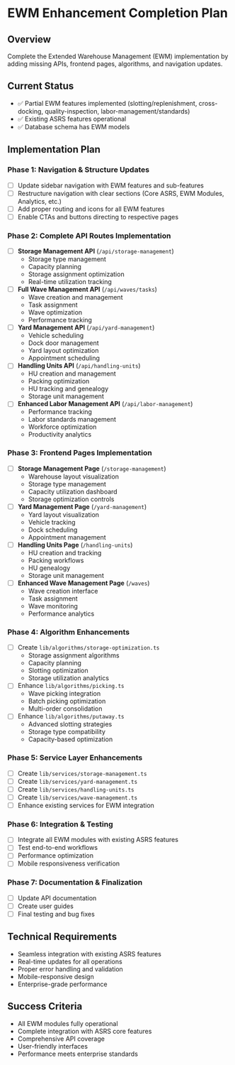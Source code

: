 # EWM Enhancement Completion Plan

## Overview
Complete the Extended Warehouse Management (EWM) implementation by adding missing APIs, frontend pages, algorithms, and navigation updates.

## Current Status
- ✅ Partial EWM features implemented (slotting/replenishment, cross-docking, quality-inspection, labor-management/standards)
- ✅ Existing ASRS features operational
- ✅ Database schema has EWM models

## Implementation Plan

### Phase 1: Navigation & Structure Updates
- [ ] Update sidebar navigation with EWM features and sub-features
- [ ] Restructure navigation with clear sections (Core ASRS, EWM Modules, Analytics, etc.)
- [ ] Add proper routing and icons for all EWM features
- [ ] Enable CTAs and buttons directing to respective pages

### Phase 2: Complete API Routes Implementation
- [ ] **Storage Management API** (`/api/storage-management`)
  - Storage type management
  - Capacity planning
  - Storage assignment optimization
  - Real-time utilization tracking
- [ ] **Full Wave Management API** (`/api/waves/tasks`)
  - Wave creation and management
  - Task assignment
  - Wave optimization
  - Performance tracking
- [ ] **Yard Management API** (`/api/yard-management`)
  - Vehicle scheduling
  - Dock door management
  - Yard layout optimization
  - Appointment scheduling
- [ ] **Handling Units API** (`/api/handling-units`)
  - HU creation and management
  - Packing optimization
  - HU tracking and genealogy
  - Storage unit management
- [ ] **Enhanced Labor Management API** (`/api/labor-management`)
  - Performance tracking
  - Labor standards management
  - Workforce optimization
  - Productivity analytics

### Phase 3: Frontend Pages Implementation
- [ ] **Storage Management Page** (`/storage-management`)
  - Warehouse layout visualization
  - Storage type management
  - Capacity utilization dashboard
  - Storage optimization controls
- [ ] **Yard Management Page** (`/yard-management`)
  - Yard layout visualization
  - Vehicle tracking
  - Dock scheduling
  - Appointment management
- [ ] **Handling Units Page** (`/handling-units`)
  - HU creation and tracking
  - Packing workflows
  - HU genealogy
  - Storage unit management
- [ ] **Enhanced Wave Management Page** (`/waves`)
  - Wave creation interface
  - Task assignment
  - Wave monitoring
  - Performance analytics

### Phase 4: Algorithm Enhancements
- [ ] Create `lib/algorithms/storage-optimization.ts`
  - Storage assignment algorithms
  - Capacity planning
  - Slotting optimization
  - Storage utilization analytics
- [ ] Enhance `lib/algorithms/picking.ts`
  - Wave picking integration
  - Batch picking optimization
  - Multi-order consolidation
- [ ] Enhance `lib/algorithms/putaway.ts`
  - Advanced slotting strategies
  - Storage type compatibility
  - Capacity-based optimization

### Phase 5: Service Layer Enhancements
- [ ] Create `lib/services/storage-management.ts`
- [ ] Create `lib/services/yard-management.ts`
- [ ] Create `lib/services/handling-units.ts`
- [ ] Create `lib/services/wave-management.ts`
- [ ] Enhance existing services for EWM integration

### Phase 6: Integration & Testing
- [ ] Integrate all EWM modules with existing ASRS features
- [ ] Test end-to-end workflows
- [ ] Performance optimization
- [ ] Mobile responsiveness verification

### Phase 7: Documentation & Finalization
- [ ] Update API documentation
- [ ] Create user guides
- [ ] Final testing and bug fixes

## Technical Requirements
- Seamless integration with existing ASRS features
- Real-time updates for all operations
- Proper error handling and validation
- Mobile-responsive design
- Enterprise-grade performance

## Success Criteria
- All EWM modules fully operational
- Complete integration with ASRS core features
- Comprehensive API coverage
- User-friendly interfaces
- Performance meets enterprise standards
